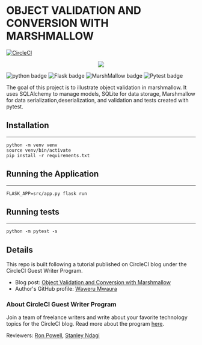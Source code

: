 # OBJECT VALIDATION AND CONVERSION WITH MARSHMALLOW

[![CircleCI](https://circleci.com/gh/CIRCLECI-GWP/object-validation-and-conversion-marshmallow.svg?style=svg)](https://circleci.com/CIRCLECI-GWP/object-validation-and-conversion-marshmallow)

<p align="center"><img src="https://avatars3.githubusercontent.com/u/59034516"></p>

![python badge](https://img.shields.io/badge/Python-3.8-green) ![Flask badge](https://img.shields.io/badge/Flask%20-2.0.1-gray) ![MarshMallow badge](https://img.shields.io/badge/MarshMallow%20-13.3-blue) ![Pytest badge](https://img.shields.io/badge/pytest-6.2.5-red)

The goal of this project is to illustrate object validation in marshmallow.
It uses SQLAlchemy to manage models, SQLite for data storage, Marshmallow for
data serialization,deserialization, and validation and tests created with
pytest.

## Installation

---

```shell
python -m venv venv
source venv/bin/activate
pip install -r requirements.txt
```

## Running the Application

---

```shell
FLASK_APP=src/app.py flask run
```

## Running tests

---

```shell
python -m pytest -s
```

## Details

This repo is built following a tutorial published on CircleCI blog under the CircleCI Guest Writer Program.

- Blog post: [Object Validation and Conversion with Marshmallow][blog]
- Author's GitHub profile: [Waweru Mwaura][author]

### About CircleCI Guest Writer Program

Join a team of freelance writers and write about your favorite technology topics for the CircleCI blog. Read more about the program [here][gwp-program].

Reviewers: [Ron Powell][ron], [Stanley Ndagi][stan]

[blog]: https://circleci.com/blog/object-validation-and-conversion-with-marshmallow/
[author]: https://github.com/mwaz
[gwp-program]: https://circle.ci/3ahQxfu
[ron]: https://github.com/ronpowelljr
[stan]: https://github.com/NdagiStanley
